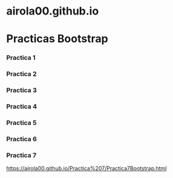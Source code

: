 # airola00.github.io
<h1>Practicas Bootstrap</h3>

<h3>Practica 1</h3>
<a href=""><a/>

<h3>Practica 2</h3>
<a href=""><a/>

<h3>Practica 3</h3>
<a href=""><a/>

<h3>Practica 4</h3>
<a href=""><a/>
 
<h3>Practica 5</h3>
<a href=""><a/>
 
<h3>Practica 6</h3>
<a href=""><a/>
  
<h3>Practica 7</h3>
<a href="">https://airola00.github.io/Practica%207/Practica7Bootstrap.html<a/> 
